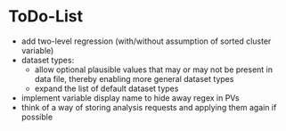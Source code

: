 ﻿# ToDo-List
* add two-level regression (with/without assumption of sorted cluster variable) 
* dataset types:
	* allow optional plausible values that may or may not be present in data file, thereby enabling more general dataset types
	* expand the list of default dataset types
* implement variable display name to hide away regex in PVs
* think of a way of storing analysis requests and applying them again if possible